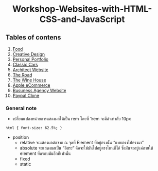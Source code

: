 <div align="center">
    <h1>Workshop-Websites-with-HTML-CSS-and-JavaScript</h1>
</div>

## Tables of contens

1. [Food](https://github.com/Wissanukhong/Workshop-Websites-with-HTML-CSS-and-JavaScript/blob/master/1.Food/food.md)
2. [Creative Design](https://github.com/Wissanukhong/Workshop-Websites-with-HTML-CSS-and-JavaScript/tree/master/2.CreativeDesign)
3. [Personal Portfolio]()
4. [Classic Cars]()
5. [Architect Website]()
6. [The Road]()
7. [The Wine House]()
8. [Apple eCommerce]()
9. [Busuness Agency Website]()
10. [Paypal Clone]()

### General note

- เปลี่ยนแปลงหน่วยการแสดงผลให้เป็น rem โดยที่ 1rem จะมีค่าเท่ากับ 10px

```html
html { font-size: 62.5%; }
```

- position
  - relative จะแสดงผลต่อจาก ณ จุดที่ Element ที่อยู่ตรงนั้น “แบบตรงไปตรงมา”
  - absolute จะแสดงผลเป็น “อิสระ” คือจะให้มันไปอยู่ตรงไหนก็ได้ ซึ่งมันจะอยู่แค่ภายใต้ element ที่ครอบมันอีกทีเท่านั้น
  - fixed
  - static
